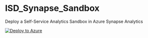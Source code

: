 # ISD_Synapse_Sandbox
Deploy a Self-Service Analytics Sandbox in Azure Synapse Analytics

[![Deploy to Azure](https://aka.ms/deploytoazurebutton)](https://portal.azure.com/#create/Microsoft.Template/uri/https%3A%2F%2Fraw.githubusercontent.com%2FArvind-Microsoft%2FISD_Synapse_Sandbox%2Fmain%2FSynapse_sandbox_template.json)
